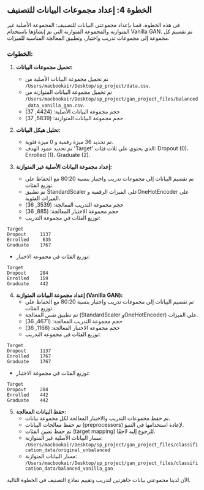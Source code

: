 ## الخطوة 4: إعداد مجموعات البيانات للتصنيف

في هذه الخطوة، قمنا بإعداد مجموعتي البيانات للتصنيف: المجموعة الأصلية غير المتوازنة والمجموعة المتوازنة التي تم إنشاؤها باستخدام Vanilla GAN. تم تقسيم كل مجموعة إلى مجموعات تدريب واختبار، وتطبيق المعالجة المناسبة للميزات.

### الخطوات:

1. **تحميل مجموعات البيانات:**
   * تم تحميل مجموعة البيانات الأصلية من `/Users/macbookair/Desktop/sp_project/data.csv`.
   * تم تحميل مجموعة البيانات المتوازنة من `/Users/macbookair/Desktop/sp_project/gan_project_files/balanced_data_vanilla_gan.csv`.
   * حجم مجموعة البيانات الأصلية: (4424, 37)
   * حجم مجموعة البيانات المتوازنة: (5839, 37)

2. **تحليل هيكل البيانات:**
   * تم تحديد 36 ميزة رقمية و 0 ميزة فئوية.
   * تم تحديد عمود الهدف 'Target' الذي يحتوي على ثلاث فئات: Dropout (0)، Enrolled (1)، Graduate (2).

3. **إعداد مجموعة البيانات الأصلية غير المتوازنة:**
   * تم تقسيم البيانات إلى مجموعات تدريب واختبار بنسبة 80:20 مع الحفاظ على توزيع الفئات.
   * تم تطبيق StandardScaler على الميزات الرقمية وOneHotEncoder على الميزات الفئوية.
   * حجم مجموعة التدريب المعالجة: (3539, 36)
   * حجم مجموعة الاختبار المعالجة: (885, 36)
   * توزيع الفئات في مجموعة التدريب:
```
Target
Dropout     1137
Enrolled     635
Graduate    1767
```
   * توزيع الفئات في مجموعة الاختبار:
```
Target
Dropout     284
Enrolled    159
Graduate    442
```

4. **إعداد مجموعة البيانات المتوازنة (Vanilla GAN):**
   * تم تقسيم البيانات إلى مجموعات تدريب واختبار بنسبة 80:20 مع الحفاظ على توزيع الفئات.
   * تم تطبيق نفس المعالجة (StandardScaler وOneHotEncoder) على الميزات.
   * حجم مجموعة التدريب المعالجة: (4671, 36)
   * حجم مجموعة الاختبار المعالجة: (1168, 36)
   * توزيع الفئات في مجموعة التدريب:
```
Target
Dropout     1137
Enrolled    1767
Graduate    1767
```
   * توزيع الفئات في مجموعة الاختبار:
```
Target
Dropout     284
Enrolled    442
Graduate    442
```

5. **حفظ البيانات المعالجة:**
   * تم حفظ مجموعات التدريب والاختبار المعالجة لكل مجموعة بيانات.
   * تم حفظ معالجات البيانات (preprocessors) لإعادة استخدامها في التنبؤ.
   * تم حفظ تعيين الفئات (target mapping) للرجوع إليه لاحقًا.
   * مسار البيانات الأصلية غير المتوازنة: `/Users/macbookair/Desktop/sp_project/gan_project_files/classification_data/original_unbalanced`
   * مسار البيانات المتوازنة: `/Users/macbookair/Desktop/sp_project/gan_project_files/classification_data/balanced_vanilla_gan`

الآن لدينا مجموعتي بيانات جاهزتين لتدريب وتقييم نماذج التصنيف في الخطوة التالية.
